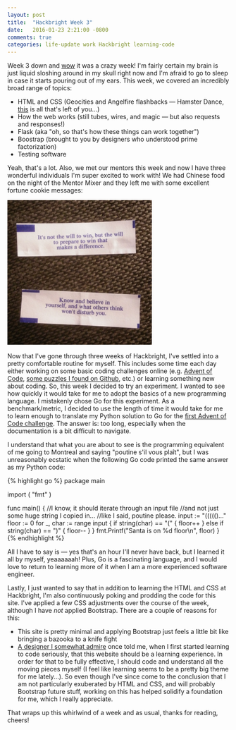 ```yaml
---
layout: post
title:  "Hackbright Week 3"
date:   2016-01-23 2:21:00 -0800
comments: true
categories: life-update work Hackbright learning-code
---
```

Week 3 down and <a href="https://en.wiktionary.org/wiki/Wikisaurus:wow" target="blank">wow</a> it was a crazy week! I'm fairly certain my brain is just liquid sloshing around in my skull right now and I'm afraid to go to sleep in case it starts pouring out of my ears. This week, we covered an incredibly broad range of topics:

- HTML and CSS (Geocities and Angelfire flashbacks — Hamster Dance, <a href="http://www.hamsterdance.org/hamsterdance/" target="blank">this</a> is all that's left of you...)
- How the web works (still tubes, wires, and magic — but also requests and responses!)
- Flask (aka "oh, so that's how these things can work together")
- Boostrap (brought to you by designers who understood prime factorization)
- Testing software

Yeah, that's a lot. Also, we met our mentors this week and now I have three wonderful individuals I'm super excited to work with! We had Chinese food on the night of the Mentor Mixer and they left me with some excellent fortune cookie messages:

<img src="/images/fortune_cookie.jpg" style="max-width:65%;">

Now that I've gone through three weeks of Hackbright, I've settled into a pretty comfortable routine for myself. This includes some time each day either working on some basic coding challenges online (e.g. <a href="http://adventofcode.com/" target="_blank">Advent of Code</a>, <a href="https://github.com/karan/Projects" target="_blank">some puzzles I found on Github</a>, etc.) or learning something new about coding. So, this week I decided to try an experiment. I wanted to see how quickly it would take for me to adopt the basics of a new programming language. I mistakenly chose Go for this experiment. As a benchmark/metric, I decided to use the length of time it would take for me to learn enough to translate my Python solution to Go for the <a href="http://adventofcode.com/day/1" target="_blank">first Advent of Code challenge</a>. The answer is: too long, especially when the documentation is a bit difficult to navigate. 

I understand that what you are about to see is the programming equivalent of me going to Montreal and saying "poutine s'il vous plaît", but I was unreasonably ecstatic when the following Go code printed the same answer as my Python code:

{% highlight go %}
package main

import (
    "fmt"
)

func main() {
    //I know, it should iterate through an input file 
    //and not just some huge string I copied in... 
    //like I said, poutine please.
    input := "((((()..." 
    floor := 0
    for _, char := range input {
        if string(char) == "(" {
            floor++
        } else if string(char) == ")" {
            floor--
        }
    }
    fmt.Printf("Santa is on %d floor\n", floor)
}
{% endhighlight %}

All I have to say is — yes that's an hour I'll never have back, but I learned it all by myself, yeaaaaaah! Plus, Go is a fascinating language, and I would love to return to learning more of it when I am a more experienced software engineer.

Lastly, I just wanted to say that in addition to learning the HTML and CSS at Hackbright, I'm also continuously poking and prodding the code for this site. I've applied a few CSS adjustments over the course of the week, although I have *not* applied Bootstrap. There are a couple of reasons for this:

- This site is pretty minimal and applying Bootstrap just feels a little bit like bringing a bazooka to a knife fight
- <a href="http://www.karenkeung.com" target="_blank">A designer I somewhat admire</a> once told me, when I first started learning to code seriously, that this website should be a learning experience. In order for that to be fully effective, I should code and understand all the moving pieces myself (I feel like learning seems to be a pretty big theme for me lately...). So even though I've since come to the conclusion that I am not particularly exuberated by HTML and CSS, and will probably Bootstrap future stuff, working on this has helped solidify a foundation for me, which I really appreciate.

That wraps up this whirlwind of a week and as usual, thanks for reading, cheers!